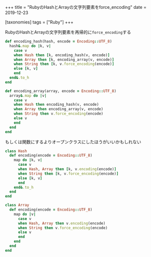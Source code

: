 +++
title = "RubyのHashとArrayの文字列要素をforce_encoding"
date = 2019-12-23

[taxonomies]
tags = ["Ruby"]
+++

RubyのHashとArrayの文字列要素を再帰的に`force_encoding`する

```ruby
def encoding_hash(hash, encode = Encoding::UTF_8)
  hash&.map do |k, v|
    case v
    when Hash then [k, encoding_hash(v, encode)]
    when Array then [k, encoding_array(v, encode)]
    when String then [k, v.force_encoding(encode)]
    else [k, v]
    end
  end&.to_h
end

def encoding_array(array, encode = Encoding::UTF_8)
  array&.map do |v|
    case v
    when Hash then encoding_hash(v, encode)
    when Array then encoding_array(v, encode)
    when String then v.force_encoding(encode)
    else v
    end
  end
end	
```

もしくは関数にするよりオープンクラスにしたほうがいいかもしれない

```ruby
class Hash
  def encoding(encode = Encoding::UTF_8)
    map do |k, v|
      case v
      when Hash, Array then [k, v.encoding(encode)]
      when String then [k, v.force_encoding(encode)]
      else [k, v]
      end
    end&.to_h
  end
end

class Array
  def encoding(encode = Encoding::UTF_8)
    map do |v|
      case v
      when Hash, Array then v.encoding(encode)
      when String then v.force_encoding(encode)
      else v
      end
    end
  end
end
```